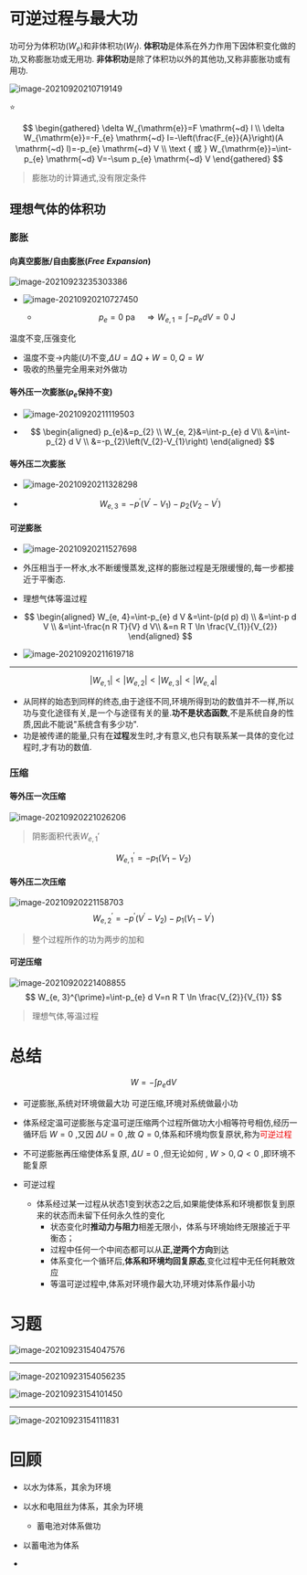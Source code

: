 # 可逆过程与最大功

功可分为体积功($W_e$)和非体积功($W_f$).
**体积功**是体系在外力作用下因体积变化做的功,又称膨胀功或无用功.
**非体积功**是除了体积功以外的其他功,又称非膨胀功或有用功.

![image-20210920210719149](image/image-20210920210719149.png)

:star:

$$
\begin{gathered}
\delta W_{\mathrm{e}}=F \mathrm{~d} l \\
\delta W_{\mathrm{e}}=-F_{e} \mathrm{~d} l=-\left(\frac{F_{e}}{A}\right)(A \mathrm{~d} l)=-p_{e} \mathrm{~d} V \\
\text { 或 } W_{\mathrm{e}}=\int-p_{e} \mathrm{~d} V=-\sum p_{e} \mathrm{~d} V
\end{gathered}
$$

>   膨胀功的计算通式,没有限定条件

## 理想气体的体积功

### 膨胀

#### 向真空膨胀/自由膨胀($Free\ Expansion$)

![image-20210923235303386](image/image-20210923235303386.png)

+ ![image-20210920210727450](image/image-20210920210727450.png)

    + $$
        p_{e}=0\ \mathrm{pa} \quad \Rightarrow W_{e, 1}=\int-p_{e} d V=0 \mathrm{~J}
        $$

温度不变,压强变化

+   温度不变$\to$内能($U$)不变,$\Delta U=\Delta Q+W=0,Q=W$
+   吸收的热量完全用来对外做功

#### 等外压一次膨胀($p_e$保持不变)

 +    ![image-20210920211119503](image/image-20210920211119503.png)

 +    $$
      \begin{aligned}
      p_{e}&=p_{2} \\
      W_{e, 2}&=\int-p_{e} d V\\
      &=\int-p_{2} d V \\
      &=-p_{2}\left(V_{2}-V_{1}\right)
      \end{aligned}
      $$

#### 等外压二次膨胀

+ ![image-20210920211328298](image/image-20210920211328298.png)

+ $$
    W_{e, 3}=-p^{\prime}\left(V^{\prime}-V_{1}\right)-p_{2}\left(V_{2}-V^{\prime}\right)
    $$

#### 可逆膨胀

+ ![image-20210920211527698](image/image-20210920211527698.png)

+ 外压相当于一杯水,水不断缓慢蒸发,这样的膨胀过程是无限缓慢的,每一步都接近于平衡态.

+ 理想气体等温过程

+ $$
    \begin{aligned}
    W_{e, 4}=\int-p_{e} d V &=\int-(p(d p) d) \\
    &=\int-p d V \\
    &=\int-\frac{n R T}{V} d V\\
    &=n R T \ln \frac{V_{1}}{V_{2}}
    \end{aligned}
    $$

+ ![image-20210920211619718](image/image-20210920211619718.png)

---

$$
\left|W_{e, 1}\right|<\left|W_{e, 2}\right|<\left|W_{e, 3}\right|<\left|W_{e, 4}\right|
$$

+   从同样的始态到同样的终态,由于途径不同,环境所得到功的数值并不一样,所以功与变化途径有关,是一个与途径有关的量.**功不是状态函数**,不是系统自身的性质,因此不能说"系统含有多少功".
+   功是被传递的能量,只有在**过程**发生时,才有意义,也只有联系某一具体的变化过程时,才有功的数值.

### 压缩

#### 等外压一次压缩

![image-20210920221026206](image/image-20210920221026206.png)

>   阴影面积代表$W_{e,1}'$

$$
W_{e, 1}^{\prime}=-p_{1}\left(V_{1}-V_{2}\right)
$$

####  等外压二次压缩

![image-20210920221158703](image/image-20210920221158703.png)
$$
W_{e, 2}^{\prime}=-p^{\prime}\left(V^{\prime}-V_{2}\right)-p_{1}\left(V_{1}-V^{\prime}\right)
$$

>   整个过程所作的功为两步的加和

#### 可逆压缩

![image-20210920221408855](image/image-20210920221408855.png)
$$
W_{e, 3}^{\prime}=\int-p_{e} d V=n R T \ln \frac{V_{2}}{V_{1}}
$$

>   理想气体,等温过程

# 总结
$$W=-\int p_e \mathrm{d}V$$

+   可逆膨胀,系统对环境做最大功
    可逆压缩,环境对系统做最小功
+   体系经定温可逆膨胀与定温可逆压缩两个过程所做功大小相等符号相仿,经历一循环后 $W=0$ ,又因 $\Delta U = 0$ ,故 $Q = 0$,体系和环境均恢复原状,称为<font color=ee0000>可逆过程</font>
+   不可逆膨胀再压缩使体系复原, $\Delta U = 0$ ,但无论如何 , $W > 0 , Q < 0$ ,即环境不能复原

+   可逆过程
    +   体系经过某一过程从状态1变到状态2之后,如果能使体系和环境都恢复到原来的状态而未留下任何永久性的变化
        +   状态变化时**推动力与阻力**相差无限小，体系与环境始终无限接近于平衡态；
        +   过程中任何一个中间态都可以从**正,逆两个方向**到达
        +   体系变化一个循环后,**体系和环境均回复原态**,变化过程中无任何耗散效应
        +   等温可逆过程中,体系对环境作最大功,环境对体系作最小功

# 习题

![image-20210923154047576](image/image-20210923154047576.png)

---

![image-20210923154056235](image/image-20210923154056235.png)

![image-20210923154101450](image/image-20210923154101450.png)

---

![image-20210923154111831](image/image-20210923154111831.png)

# 回顾
+ 以水为体系，其余为环境
+ 以水和电阻丝为体系，其余为环境
	+ 蓄电池对体系做功
+ 以蓄电池为体系


+ 